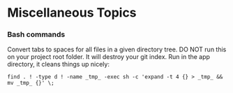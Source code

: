 Miscellaneous Topics
=======================



### Bash commands

Convert tabs to spaces for all files in a given directory tree. DO NOT run this on your project root folder. It will destroy your git index. Run in the app directory, it cleans things up nicely:

    find . ! -type d ! -name _tmp_ -exec sh -c 'expand -t 4 {} > _tmp_ && mv _tmp_ {}' \;

